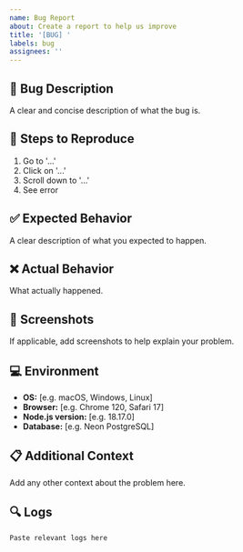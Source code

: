 ```yaml
---
name: Bug Report
about: Create a report to help us improve
title: '[BUG] '
labels: bug
assignees: ''
---
```


## 🐛 Bug Description
A clear and concise description of what the bug is.

## 🔄 Steps to Reproduce
1. Go to '...'
2. Click on '...'
3. Scroll down to '...'
4. See error

## ✅ Expected Behavior
A clear description of what you expected to happen.

## ❌ Actual Behavior
What actually happened.

## 📸 Screenshots
If applicable, add screenshots to help explain your problem.

## 💻 Environment
- **OS:** [e.g. macOS, Windows, Linux]
- **Browser:** [e.g. Chrome 120, Safari 17]
- **Node.js version:** [e.g. 18.17.0]
- **Database:** [e.g. Neon PostgreSQL]

## 📋 Additional Context
Add any other context about the problem here.

## 🔍 Logs
```
Paste relevant logs here
```
